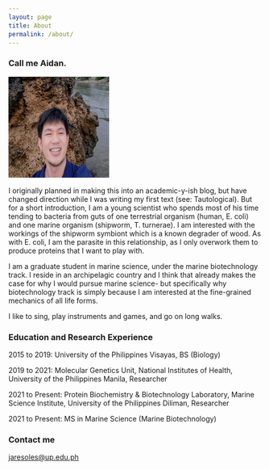 ```yaml
---
layout: page
title: About
permalink: /about/
---
```

### Call me Aidan.

  <img src="https://github.com/jaresoles/jaresoles.github.io/blob/master/images/profile.JPG"
   width="200" 
   height="200" />

<p align="justify">
 
I originally planned in making this into an academic-y-ish blog, but have changed direction while I was writing my first text (see: Tautological). But for a short introduction, I am a young scientist who spends most of his time tending to bacteria from guts of one terrestrial organism (human, E. coli) and one marine organism (shipworm, T. turnerae). I am interested with the workings of the shipworm symbiont which is a known degrader of wood. As with E. coli,  I am the parasite in this relationship, as I only overwork them to produce proteins that I want to play with.

</p>
 
<p align="justify">
 
I am a graduate student in marine science, under the marine biotechnology track. I reside in an archipelagic country and I think that already makes the case for why I would pursue marine science- but specifically why biotechnology track is simply because I am interested at the fine-grained mechanics of all life forms.

</p>

<p align="justify">
 
I like to sing, play instruments and games, and go on long walks. 
 
</p>

### Education and Research Experience

<span class="bolded"> 2015 to 2019:</span> University of the Philippines Visayas, BS (Biology)
 
<span class="bolded"> 2019 to 2021:</span> Molecular Genetics Unit, National Institutes of Health, University of the Philippines Manila, Researcher
 
<span class="bolded"> 2021 to Present:</span> Protein Biochemistry & Biotechnology Laboratory, Marine Science Institute, University of the Philippines Diliman, Researcher
 
<span class="bolded"> 2021 to Present:</span> MS in Marine Science (Marine Biotechnology)
 
### Contact me

[jaresoles@up.edu.ph](mailto:jaresoles@up.edu.ph)
